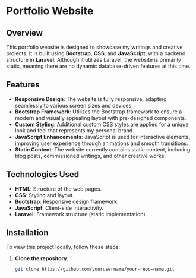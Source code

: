 # Portfolio Website

## Overview

This portfolio website is designed to showcase my writings and creative projects. It is built using **Bootstrap**, **CSS**, and **JavaScript**, with a backend structure in **Laravel**. Although it utilizes Laravel, the website is primarily static, meaning there are no dynamic database-driven features at this time.

## Features

- **Responsive Design**: The website is fully responsive, adapting seamlessly to various screen sizes and devices.
- **Bootstrap Framework**: Utilizes the Bootstrap framework to ensure a modern and visually appealing layout with pre-designed components.
- **Custom Styling**: Additional custom CSS styles are applied for a unique look and feel that represents my personal brand.
- **JavaScript Enhancements**: JavaScript is used for interactive elements, improving user experience through animations and smooth transitions.
- **Static Content**: The website currently contains static content, including blog posts, commissioned writings, and other creative works.

## Technologies Used

- **HTML**: Structure of the web pages.
- **CSS**: Styling and layout.
- **Bootstrap**: Responsive design framework.
- **JavaScript**: Client-side interactivity.
- **Laravel**: Framework structure (static implementation).

## Installation

To view this project locally, follow these steps:

1. **Clone the repository**:
   ```bash
   git clone https://github.com/yourusername/your-repo-name.git
